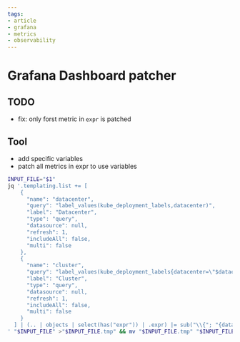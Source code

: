 ```yaml
---
tags:
- article
- grafana
- metrics
- observability
---
```


# Grafana Dashboard patcher

## TODO

- fix: only forst metric in `expr` is patched

## Tool

- add specific variables
- patch all metrics in expr to use variables

```bash
INPUT_FILE="$1"
jq '.templating.list += [
    {
      "name": "datacenter",
      "query": "label_values(kube_deployment_labels,datacenter)",
      "label": "Datacenter",
      "type": "query",
      "datasource": null,
      "refresh": 1,
      "includeAll": false,
      "multi": false
    },
    {
      "name": "cluster",
      "query": "label_values(kube_deployment_labels{datacenter=\"$datacenter\"},clusterID)",
      "label": "Cluster",
      "type": "query",
      "datasource": null,
      "refresh": 1,
      "includeAll": false,
      "multi": false
    }
  ] | (.. | objects | select(has("expr")) | .expr) |= sub("\\{"; "{datacenter=\"$datacenter\",clusterID=\"$cluster\",")
' "$INPUT_FILE" >"$INPUT_FILE.tmp" && mv "$INPUT_FILE.tmp" "$INPUT_FILE"
```
